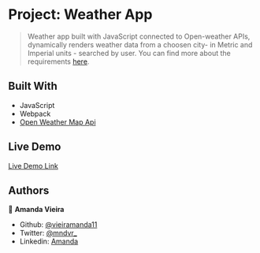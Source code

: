 # Project: Weather App

> Weather app built with JavaScript connected to Open-weather APIs, dynamically renders weather data from a choosen city- in Metric and Imperial units - searched by user. You can find more about the requirements [here](https://www.theodinproject.com/courses/javascript/lessons/weather-app?ref=lnav).


## Built With

- JavaScript
- Webpack
- [Open Weather Map Api](https://openweathermap.org/api)

## Live Demo

[Live Demo Link](https://raw.githack.com/vieiramanda11/js-weather-app/master/dist/index.html)


## Authors

👤 **Amanda Vieira**

- Github: [@vieiramanda11](https://github.com/vieiramanda11)
- Twitter: [@mndvr_](https://twitter.com/mndvr_)
- Linkedin: [Amanda](https://www.linkedin.com/in/amandavieira23/)
